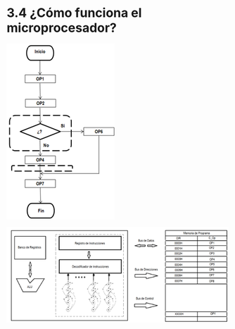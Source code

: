 # 3.4 ¿Cómo funciona el microprocesador?

![](../.gitbook/assets/image%20%2818%29.png)

![](../.gitbook/assets/image%20%2812%29.png)

